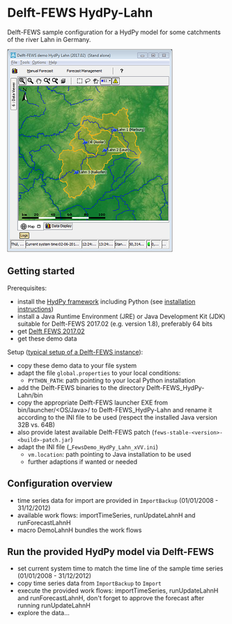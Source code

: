 # Delft-FEWS HydPy-Lahn

Delft-FEWS sample configuration for a HydPy model for some catchments of the river Lahn in Germany.

![Lahn overview](./_images/01_overview.png)

## Getting started
Prerequisites:
* install the [HydPy framework](https://github.com/hydpy-dev/hydpy) including Python (see [installation instructions](https://hydpy-dev.github.io/hydpy/install.html))
* install a Java Runtime Environment (JRE) or Java Development Kit (JDK) suitable for Delft-FEWS 2017.02 (e.g. version 1.8), preferably 64 bits 
* get [Delft FEWS 2017.02](https://oss.deltares.nl/web/delft-fews/download) 
* get these demo data

Setup ([typical setup of a Delft-FEWS instance](https://publicwiki.deltares.nl/display/FEWSDOC/03+Creating+a+FEWS+Application+Directory)):
* copy these demo data to your file system
* adapt the file `global.properties` to your local conditions:
  * `PYTHON_PATH`: path pointing to your local Python installation
* add the Delft-FEWS binaries to the directory Delft-FEWS_HydPy-Lahn/bin
* copy the appropriate Delft-FEWS launcher EXE from bin/launcher/<OS/Java>/ to Delft-FEWS_HydPy-Lahn and rename it according to the INI file to be used (respect the installed Java version 32B vs. 64B)
* also provide latest available Delft-FEWS patch (`fews-stable-<version>-<build>-patch.jar`)
* adapt the INI file (_`FewsDemo_HydPy_Lahn_xVV.ini`)  
  * `vm.location`: path pointing to Java installation to be used
  * further adaptions if wanted or needed

## Configuration overview
* time series data for import are provided in `ImportBackup` (01/01/2008 - 31/12/2012) 
* available work flows: importTimeSeries, runUpdateLahnH and runForecastLahnH 
* macro DemoLahnH bundles the work flows

## Run the provided HydPy model via Delft-FEWS
* set current system time to match the time line of the sample time series (01/01/2008 - 31/12/2012) 
* copy time series data from `ImportBackup` to `Import`
* execute the provided work flows: importTimeSeries, runUpdateLahnH and runForecastLahnH, don't forget to approve the forecast after running runUpdateLahnH
* explore the data...  